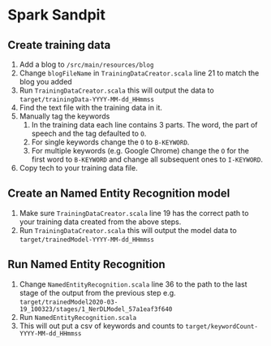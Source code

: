 # Spark Sandpit

## Create training data

1. Add a blog to `/src/main/resources/blog`
1. Change `blogFileName` in `TrainingDataCreator.scala` line 21 to match the blog you added
1. Run `TrainingDataCreator.scala` this will output the data to `target/trainingData-YYYY-MM-dd_HHmmss`
1. Find the text file with the training data in it.
1. Manually tag the keywords
    1. In the training data each line contains 3 parts. The word, the part of speech and the tag defaulted to `O`.
    1. For single keywords change the `O` to `B-KEYWORD`.
    1. For multiple keywords (e.g. Google Chrome) change the `O` for the first word to `B-KEYWORD` and change all subsequent ones to `I-KEYWORD`. 
1. Copy tech to your training data file.

## Create an Named Entity Recognition model

1. Make sure `TrainingDataCreator.scala` line 19 has the correct path to your training data created from the above steps.
1. Run `TrainingDataCreator.scala` this will output the model data to `target/trainedModel-YYYY-MM-dd_HHmmss`

## Run Named Entity Recognition

1. Change `NamedEntityRecognition.scala` line 36 to the path to the last stage of the output from the previous step e.g. `target/trainedModel2020-03-19_100323/stages/1_NerDLModel_57a1eaf3f640`
1. Run `NamedEntityRecognition.scala`
1. This will out put a csv of keywords and counts to `target/keywordCount-YYYY-MM-dd_HHmmss`